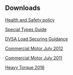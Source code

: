 ---
---

Downloads
---------

<a href="/assets/HS%20policy.pdf" download>Health and Safety policy</a>

<a href="/assets/Special%20types%20General%20Order%202003.pdf" download>Special Types Guide</a>

<a href="/assets/Load%20securing%20guidance.pdf" download>DVSA Load Securing Guidance</a>

<a href="/assets/CM02072012.pdf" download>Commercial Motor July 2012</a>

<a href="/assets/CM25072011.pdf" download>Commercial Motor July 2011</a>

<a href="http://en.calameo.com/read/0041575422c4d24716c7d?authid=6q99LX5qDqTx" download>Heavy Torque 2016</a>


